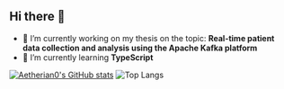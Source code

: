 ## Hi there 👋

- 🔭 I’m currently working on my thesis on the topic: **Real-time patient data collection and analysis using the Apache Kafka platform**
- 🌱 I’m currently learning **TypeScript**
  
[![Aetherian0's GitHub stats](https://github-readme-stats.vercel.app/api?username=aetherian0)](https://github.com/anuraghazra/github-readme-stats)
![Top Langs](https://github-readme-stats.vercel.app/api/top-langs/?username=aetherian0&layout=compact)
